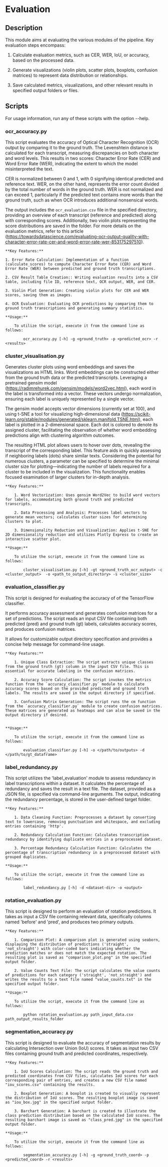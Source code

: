 # Evaluation

## Description
This module aims at evaluating the various modules of the pipeline.
Key evaluation steps encompass:

1. Calculate evaluation metrics, such as CER, WER, IoU, or accuracy, based on the processed data.

2. Generate visualizations (violin plots, scatter plots, boxplots, confusion matrices) to represent data distribution or relationships.

3. Save calculated metrics, visualizations, and other relevant results in specified output folders or files.

## Scripts
For usage information, run any of these scripts with the option --help.

### ocr_accuracy.py
This script evaluates the accuracy of Optical Character Recognition (OCR) output by comparing it to the ground truth. The Levenshtein distance is calculated for each transcript, measuring discrepancies on both character and word levels. This results in two scores: Character Error Rate (CER) and Word Error Rate (WER), indicating the extent to which the model misinterpreted the text.

CER is normalized between 0 and 1, with 0 signifying identical predicted and reference text. WER, on the other hand, represents the error count divided by the total number of words in the ground truth. WER is not normalized and can exceed 1, particularly if the predicted text contains more words than the ground truth, such as when OCR introduces additional nonsensical words.

The output includes the `ocr_evaluation.csv` file in the specified directory, providing an overview of each transcript (reference and predicted) along with corresponding scores. Additionally, two violin plots representing the score distributions are saved in the folder. For more details on the evaluation metrics, refer to this article (https://towardsdatascience.com/evaluating-ocr-output-quality-with-character-error-rate-cer-and-word-error-rate-wer-853175297510).

    **Key Features:**

	1. Error Rate Calculation: Implementation of a function (calculate_scores) to compute Character Error Rate (CER) and Word Error Rate (WER) between predicted and ground truth transcriptions.

	2. CSV Result Table Creation:: Writing evaluation results into a CSV table, including file ID, reference text, OCR output, WER, and CER.

	3. Violin Plot Generation: Creating violin plots for CER and WER scores, saving them as images.

	4. OCR Evaluation: Evaluating OCR predictions by comparing them to ground truth transcriptions and generating summary statistics.

	**Usage:**

    	To utilize the script, execute it from the command line as follows:

		    ocr_accuracy.py [-h] -g <ground_truth> -p <predicted_ocr> -r <results>


### cluster_visualisation.py
Generates cluster plots using word embeddings and saves the visualizations as HTML links. Word embeddings can be constructed either from the ground truth data or the predicted transcripts. Leveraging a pretrained gensim model (https://radimrehurek.com/gensim/models/word2vec.html), each word in the label is transformed into a vector. These vectors undergo normalization, ensuring each label is uniquely represented by a single vector.

The gensim model accepts vector dimensions (currently set at 100), and using t-SNE a tool for visualizing high-dimensional data (https://scikit-learn.org/stable/modules/generated/sklearn.manifold.TSNE.html), each label is plotted in a 2-dimensional space. Each dot is colored to denote its assigned cluster, facilitating the observation of whether word embedding predictions align with clustering algorithm outcomes.

The resulting HTML plot allows users to hover over dots, revealing the transcript of the corresponding label. This feature aids in quickly assessing if neighboring labels (dots) share similar texts. Considering the potential for numerous clusters, a parameter can be specified to determine the minimal cluster size for plotting—indicating the number of labels required for a cluster to be included in the visualization. This functionality enables focused examination of larger clusters for in-depth analysis.

	**Key Features:**

		1. Word Vectorization: Uses gensim Word2Vec to build word vectors for labels, accommodating both ground truth and predicted    transcripts.

		2. Data Processing and Analysis: Processes label vectors to generate mean vectors; calculates cluster sizes for determining clusters to plot.

		3. Dimensionality Reduction and Visualization: Applies t-SNE for 2D dimensionality reduction and utilizes Plotly Express to create an interactive scatter plot.

	**Usage:**

    	To utilize the script, execute it from the command line as follows:

		    cluster_visualisation.py [-h] -gt <ground_truth_ocr_output> -c <cluster_output>  -o <path_to_output_directory> -s <cluster_size>


### evaluation_classifier.py
This script is designed for evaluating the accuracy of of the TensorFlow classifier.

It performs accuracy assessment and generates confusion matrices for a set of predictions. The script reads an input CSV file containing both predicted (pred) and ground truth (gt) labels, calculates accuracy scores, and produces confusion matrices. 

It allows for customizable output directory specification and provides a concise help message for command-line usage.


	**Key Features:**

		1. Unique Class Extraction: The script extracts unique classes from the ground truth (gt) column in the input CSV file. This is essential for accurate labeling in the confusion matrices.

		2. Accuracy Score Calculation: The script invokes the metrics function from the `accuracy_classifier.py` module to calculate accuracy scores based on the provided predicted and ground truth labels. The results are saved in the output directory if specified.

		3. Confusion Matrix Generation: The script runs the cm function from the `accuracy_classifier.py` module to create confusion matrices. These matrices are generated as heatmaps and can also be saved in the output directory if desired.


	**Usage:**

    	To utilize the script, execute it from the command line as follows:

		    evaluation_classifier.py [-h] -o </path/to/outputs> -d </path/to/gt_dataframe>


### label_redundancy.py
This script utilizes the 'label_evaluation' module to assess redundancy in label transcriptions within a dataset. It calculates the percentage of redundancy and saves the result in a text file. The dataset, provided as a JSON file, is specified via command-line arguments. 
The output, indicating the redundancy percentage, is stored in the user-defined target folder. 

	**Key Features:**

		1. Data Cleaning Function: Preprocesses a dataset by converting text to lowercase, removing punctuation and whitespace, and excluding entries containing 'http'.
		
		2. Redundancy Calculation Function: Calculates transcription redundancy by identifying duplicate entries in a preprocessed dataset.

		3. Percentage Redundancy Calculation Function: Calculates the percentage of transcription redundancy in a preprocessed dataset with grouped duplicates.
	
	**Usage:**

    	To utilize the script, execute it from the command line as follows:

		    label_redundancy.py [-h] -d <dataset-dir> -o <output>


### rotation_evaluation.py
This script is designed to perform an evaluation of rotation predictions. It takes as input a CSV file containing relevant data, specifically columns named 'before' and 'pred', and produces two primary outputs.

	**Key Features:**

		1. Comparison Plot: A comparison plot is generated using seaborn, displaying the distribution of predictions ('straight', 'not_straight') with color-coded bars indicating whether the prediction matches or does not match the expected rotation. The resulting plot is saved as "comparison_plot.png" in the specified output folder.
		
		2. Value Counts Text File: The script calculates the value counts of predictions for each category ('straight', 'not_straight') and writes the results to a text file named "value_counts.txt" in the specified output folder.
	
	**Usage:**

    	To utilize the script, execute it from the command line as follows:

		    python rotation_evaluation.py path_input_data.csv path_output_results_folder


### segmentation_accuracy.py
This script is designed to evaluate the accuracy of segmentation results by calculating Intersection over Union (IoU) scores. It takes as input two CSV files containing ground truth and predicted coordinates, respectively.

	**Key Features:**

		1. IoU Scores Calculation: The script reads the ground truth and predicted coordinates from CSV files, calculates IoU scores for each corresponding pair of entries, and creates a new CSV file named "iou_scores.csv" containing the results.
		
		2. Boxplot Generation: A boxplot is created to visually represent the distribution of IoU scores. The resulting boxplot image is saved as "iou_box.jpg" in the specified output folder.
	
		3. Barchart Generation: A barchart is created to illustrate the class prediction distribution based on the calculated IoU scores. The resulting barchart image is saved as "class_pred.jpg" in the specified output folder.
	
	**Usage:**

    	To utilize the script, execute it from the command line as follows:

		    segmentation_accuracy.py [-h] -g <ground_truth_coord> -p <predicted_coord> -r <results>
